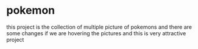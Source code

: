 # pokemon
this project is the collection of multiple picture of pokemons and there are some changes if we are hovering the pictures and this is very attractive project
